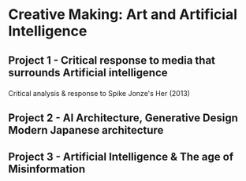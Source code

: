 # Creative Making: Art and Artificial Intelligence

## <p> Project 1 - Critical response to media that surrounds Artificial intelligence </p>
Critical analysis & response to Spike Jonze's Her (2013) 

## <p> Project 2 - AI Architecture, Generative Design Modern Japanese architecture
  

## <p> Project 3 - Artificial Intelligence & The age of Misinformation </p>
